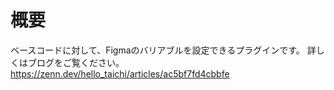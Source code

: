 # 概要
ベースコードに対して、Figmaのバリアブルを設定できるプラグインです。
詳しくはブログをご覧ください。
https://zenn.dev/hello_taichi/articles/ac5bf7fd4cbbfe
